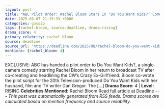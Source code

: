 ```yaml
---
layout: post
title: "ABC Pilot Order: Rachel Bloom Stars In ‘Do You Want Kids?’ Comedy She Co-Wrote With Dan Gregor"
date: 2025-08-07 21:15:33 +0000
categories: gossip
tags: [rachel-bloom, source-deadline, drama-rising]
drama_score: 4
primary_celebrity: rachel_bloom
source: deadline
source_url: "https://deadline.com/2025/08/rachel-bloom-do-you-want-kids-abc-pilot-dan-gregor-levitan-1236481513/"
mentions: {rachel_bloom: 4}
---
```


EXCLUSIVE: ABC has handed a pilot order to Do You Want Kids?, a single-camera comedy starring Rachel Bloom in her return to broadcast TV after co-creating and headlining the CW’s Crazy Ex-Girlfriend. Bloom co-wrote the pilot script for the 20th Television-produced Do You Want Kids with her husband, film and TV writer Dan Gregor. The […] **Drama Score:** 4 | **Level:** RISING **Celebrities Mentioned:** Rachel Bloom [Read full article at Deadline](https://deadline.com/2025/08/rachel-bloom-do-you-want-kids-abc-pilot-dan-gregor-levitan-1236481513/) --- *This post was automatically generated from RSS feeds. Drama scores are calculated based on mention frequency and source reliability.*